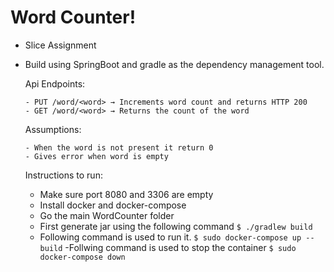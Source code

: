 # Word Counter!

  - Slice Assignment
  - Build using SpringBoot and gradle as the dependency management tool.
  
    Api Endpoints:

        - PUT /word/<word> → Increments word count and returns HTTP 200
        - GET /word/<word> → Returns the count of the word
    
    Assumptions:
    
        - When the word is not present it return 0
        - Gives error when word is empty
    
    Instructions to run:
      - Make sure port 8080 and 3306 are empty
      - Install docker and docker-compose 
      - Go the main WordCounter folder
      - First generate jar using the following command
            ```
                $ ./gradlew build
            ```
      - Following command is used to run it.
            ```
                $ sudo docker-compose up --build
            ```
        -Follwing command is used to stop the container
            ```
                $ sudo docker-compose down
            ```
    
    

